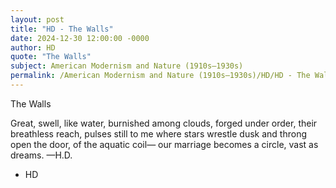 ```yaml
---
layout: post
title: "HD - The Walls"
date: 2024-12-30 12:00:00 -0000
author: HD
quote: "The Walls"
subject: American Modernism and Nature (1910s–1930s)
permalink: /American Modernism and Nature (1910s–1930s)/HD/HD - The Walls
---
```


The Walls

  Great, swell, like water,
      burnished among clouds,
    forged under order,
  their breathless reach,
     pulses still to me where
       stars wrestle dusk
          and throng
   open the door,
      of the aquatic coil—
  our marriage becomes a circle,
    vast as dreams.
   —H.D.

- HD

